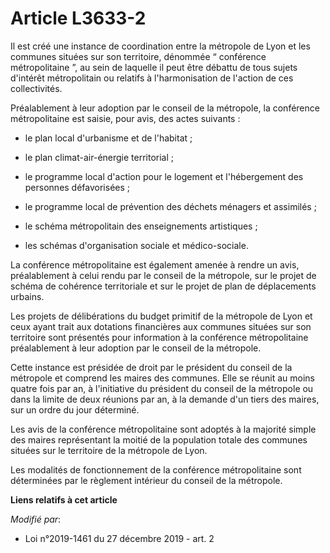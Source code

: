 # Article L3633-2

Il est créé une instance de coordination entre la métropole de Lyon et les communes situées sur son territoire, dénommée “
conférence métropolitaine ”, au sein de laquelle il peut être débattu de tous sujets d'intérêt métropolitain ou relatifs à
l'harmonisation de l'action de ces collectivités.

Préalablement à leur adoption par le conseil de la métropole, la conférence métropolitaine est saisie, pour avis, des actes
suivants :

- le plan local d'urbanisme et de l'habitat ;

- le plan climat-air-énergie territorial ;

- le programme local d'action pour le logement et l'hébergement des personnes défavorisées ;

- le programme local de prévention des déchets ménagers et assimilés ;

- le schéma métropolitain des enseignements artistiques ;

- les schémas d'organisation sociale et médico-sociale.

La conférence métropolitaine est également amenée à rendre un avis, préalablement à celui rendu par le conseil de la
métropole, sur le projet de schéma de cohérence territoriale et sur le projet de plan de déplacements urbains.

Les projets de délibérations du budget primitif de la métropole de Lyon et ceux ayant trait aux dotations financières aux
communes situées sur son territoire sont présentés pour information à la conférence métropolitaine préalablement à leur
adoption par le conseil de la métropole.

Cette instance est présidée de droit par le président du conseil de la métropole et comprend les maires des communes. Elle se
réunit au moins quatre fois par an, à l'initiative du président du conseil de la métropole ou dans la limite de deux réunions
par an, à la demande d'un tiers des maires, sur un ordre du jour déterminé.

Les avis de la conférence métropolitaine sont adoptés à la majorité simple des maires représentant la moitié de la population
totale des communes situées sur le territoire de la métropole de Lyon.

Les modalités de fonctionnement de la conférence métropolitaine sont déterminées par le règlement intérieur du conseil de la
métropole.

**Liens relatifs à cet article**

_Modifié par_:

  - Loi n°2019-1461 du 27 décembre 2019 - art. 2
